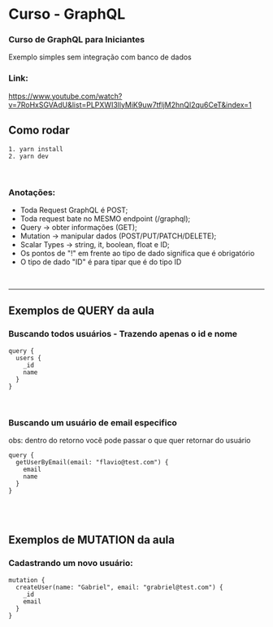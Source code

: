 # Curso - GraphQL

### <b>Curso de GraphQL para Iniciantes</b>
Exemplo simples sem integração com banco de dados

### Link:
<a>https://www.youtube.com/watch?v=7RoHxSGVAdU&list=PLPXWI3llyMiK9uw7tfljM2hnQl2qu6CeT&index=1</a>

## Como rodar 
`````
1. yarn install
2. yarn dev
`````
<br>

### Anotações:
* Toda Request GraphQL é POST;
* Toda request bate no MESMO endpoint (/graphql);
* Query -> obter informações (GET);
* Mutation -> manipular dados (POST/PUT/PATCH/DELETE);
* Scalar Types -> string, it, boolean, float e ID;
* Os pontos de "!" em frente ao tipo de dado significa que é obrigatório
* O tipo de dado "ID" é para tipar que é do tipo ID

<br>
<hr>

## Exemplos de QUERY da aula
### Buscando todos usuários - Trazendo apenas o id e nome
`````
query {
  users {
    _id
    name
  }
}
`````
<br>

### Buscando um usuário de email especifico
obs: dentro do retorno você pode passar o que quer retornar do usuário
`````
query {
  getUserByEmail(email: "flavio@test.com") {
    email
    name
  }
}
`````

<br>
<br>

## Exemplos de MUTATION da aula
### Cadastrando um novo usuário:
````
mutation {
  createUser(name: "Gabriel", email: "grabriel@test.com") {
    _id
    email
  }
}
````
